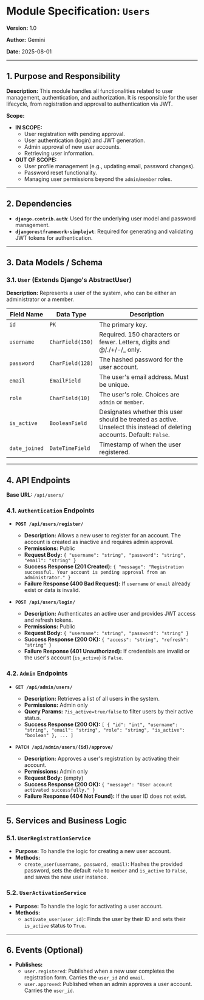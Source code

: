 # Module Specification: `Users`

**Version:** 1.0

**Author:** Gemini

**Date:** 2025-08-01

---

## 1. Purpose and Responsibility

**Description:** This module handles all functionalities related to user management, authentication, and authorization. It is responsible for the user lifecycle, from registration and approval to authentication via JWT.

**Scope:**
-   **IN SCOPE:**
    -   User registration with pending approval.
    -   User authentication (login) and JWT generation.
    -   Admin approval of new user accounts.
    -   Retrieving user information.
-   **OUT OF SCOPE:**
    -   User profile management (e.g., updating email, password changes).
    -   Password reset functionality.
    -   Managing user permissions beyond the `admin`/`member` roles.

---

## 2. Dependencies

-   **`django.contrib.auth`**: Used for the underlying user model and password management.
-   **`djangorestframework-simplejwt`**: Required for generating and validating JWT tokens for authentication.

---

## 3. Data Models / Schema

### 3.1. `User` (Extends Django's AbstractUser)

**Description:** Represents a user of the system, who can be either an administrator or a member.

| Field Name      | Data Type                               | Description                                                  |
| --------------- | --------------------------------------- | ------------------------------------------------------------ |
| `id`            | `PK`                                    | The primary key.                                             |
| `username`      | `CharField(150)`                        | Required. 150 characters or fewer. Letters, digits and @/./+/-/_ only. |
| `password`      | `CharField(128)`                        | The hashed password for the user account.                    |
| `email`         | `EmailField`                            | The user's email address. Must be unique.                    |
| `role`          | `CharField(10)`                         | The user's role. Choices are `admin` or `member`.            |
| `is_active`     | `BooleanField`                          | Designates whether this user should be treated as active. Unselect this instead of deleting accounts. Default: `False`. |
| `date_joined`   | `DateTimeField`                         | Timestamp of when the user registered.                       |

---

## 4. API Endpoints

**Base URL:** `/api/users/`

### 4.1. `Authentication` Endpoints

-   **`POST /api/users/register/`**
    -   **Description:** Allows a new user to register for an account. The account is created as inactive and requires admin approval.
    -   **Permissions:** Public
    -   **Request Body:** `{ "username": "string", "password": "string", "email": "string" }`
    -   **Success Response (201 Created):** `{ "message": "Registration successful. Your account is pending approval from an administrator." }`
    -   **Failure Response (400 Bad Request):** If `username` or `email` already exist or data is invalid.

-   **`POST /api/users/login/`**
    -   **Description:** Authenticates an active user and provides JWT access and refresh tokens.
    -   **Permissions:** Public
    -   **Request Body:** `{ "username": "string", "password": "string" }`
    -   **Success Response (200 OK):** `{ "access": "string", "refresh": "string" }`
    -   **Failure Response (401 Unauthorized):** If credentials are invalid or the user's account (`is_active`) is `False`.

### 4.2. `Admin` Endpoints

-   **`GET /api/admin/users/`**
    -   **Description:** Retrieves a list of all users in the system.
    -   **Permissions:** Admin only
    -   **Query Params:** `?is_active=true/false` to filter users by their active status.
    -   **Success Response (200 OK):** `[ { "id": "int", "username": "string", "email": "string", "role": "string", "is_active": "boolean" }, ... ]`

-   **`PATCH /api/admin/users/{id}/approve/`**
    -   **Description:** Approves a user's registration by activating their account.
    -   **Permissions:** Admin only
    -   **Request Body:** (empty)
    -   **Success Response (200 OK):** `{ "message": "User account activated successfully." }`
    -   **Failure Response (404 Not Found):** If the user ID does not exist.

---

## 5. Services and Business Logic

### 5.1. `UserRegistrationService`

-   **Purpose:** To handle the logic for creating a new user account.
-   **Methods:**
    -   `create_user(username, password, email)`: Hashes the provided password, sets the default `role` to `member` and `is_active` to `False`, and saves the new user instance.

### 5.2. `UserActivationService`

-   **Purpose:** To handle the logic for activating a user account.
-   **Methods:**
    -   `activate_user(user_id)`: Finds the user by their ID and sets their `is_active` status to `True`.

---

## 6. Events (Optional)

-   **Publishes:**
    -   `user.registered`: Published when a new user completes the registration form. Carries the `user_id` and `email`.
    -   `user.approved`: Published when an admin approves a user account. Carries the `user_id`.